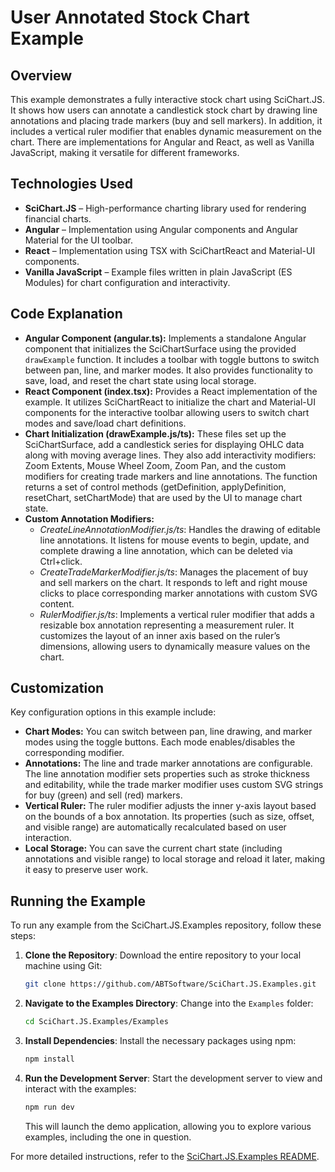 # User Annotated Stock Chart Example

## Overview

This example demonstrates a fully interactive stock chart using SciChart.JS. It shows how users can annotate a candlestick stock chart by drawing line annotations and placing trade markers (buy and sell markers). In addition, it includes a vertical ruler modifier that enables dynamic measurement on the chart. There are implementations for Angular and React, as well as Vanilla JavaScript, making it versatile for different frameworks.

## Technologies Used

-   **SciChart.JS** – High-performance charting library used for rendering financial charts.
-   **Angular** – Implementation using Angular components and Angular Material for the UI toolbar.
-   **React** – Implementation using TSX with SciChartReact and Material-UI components.
-   **Vanilla JavaScript** – Example files written in plain JavaScript (ES Modules) for chart configuration and interactivity.

## Code Explanation

-   **Angular Component (angular.ts):** Implements a standalone Angular component that initializes the SciChartSurface using the provided `drawExample` function. It includes a toolbar with toggle buttons to switch between pan, line, and marker modes. It also provides functionality to save, load, and reset the chart state using local storage.
-   **React Component (index.tsx):** Provides a React implementation of the example. It utilizes SciChartReact to initialize the chart and Material-UI components for the interactive toolbar allowing users to switch chart modes and save/load chart definitions.
-   **Chart Initialization (drawExample.js/ts):** These files set up the SciChartSurface, add a candlestick series for displaying OHLC data along with moving average lines. They also add interactivity modifiers: Zoom Extents, Mouse Wheel Zoom, Zoom Pan, and the custom modifiers for creating trade markers and line annotations. The function returns a set of control methods (getDefinition, applyDefinition, resetChart, setChartMode) that are used by the UI to manage chart state.
-   **Custom Annotation Modifiers:**
    -   _CreateLineAnnotationModifier.js/ts_: Handles the drawing of editable line annotations. It listens for mouse events to begin, update, and complete drawing a line annotation, which can be deleted via Ctrl+click.
    -   _CreateTradeMarkerModifier.js/ts_: Manages the placement of buy and sell markers on the chart. It responds to left and right mouse clicks to place corresponding marker annotations with custom SVG content.
    -   _RulerModifier.js/ts_: Implements a vertical ruler modifier that adds a resizable box annotation representing a measurement ruler. It customizes the layout of an inner axis based on the ruler’s dimensions, allowing users to dynamically measure values on the chart.

## Customization

Key configuration options in this example include:

-   **Chart Modes:** You can switch between pan, line drawing, and marker modes using the toggle buttons. Each mode enables/disables the corresponding modifier.
-   **Annotations:** The line and trade marker annotations are configurable. The line annotation modifier sets properties such as stroke thickness and editability, while the trade marker modifier uses custom SVG strings for buy (green) and sell (red) markers.
-   **Vertical Ruler:** The ruler modifier adjusts the inner y-axis layout based on the bounds of a box annotation. Its properties (such as size, offset, and visible range) are automatically recalculated based on user interaction.
-   **Local Storage:** You can save the current chart state (including annotations and visible range) to local storage and reload it later, making it easy to preserve user work.

## Running the Example

To run any example from the SciChart.JS.Examples repository, follow these steps:

1. **Clone the Repository**: Download the entire repository to your local machine using Git:

    ```bash
    git clone https://github.com/ABTSoftware/SciChart.JS.Examples.git
    ```

2. **Navigate to the Examples Directory**: Change into the `Examples` folder:

    ```bash
    cd SciChart.JS.Examples/Examples
    ```

3. **Install Dependencies**: Install the necessary packages using npm:

    ```bash
    npm install
    ```

4. **Run the Development Server**: Start the development server to view and interact with the examples:

    ```bash
    npm run dev
    ```

    This will launch the demo application, allowing you to explore various examples, including the one in question.

For more detailed instructions, refer to the [SciChart.JS.Examples README](https://github.com/ABTSoftware/SciChart.JS.Examples/blob/master/README.md).
